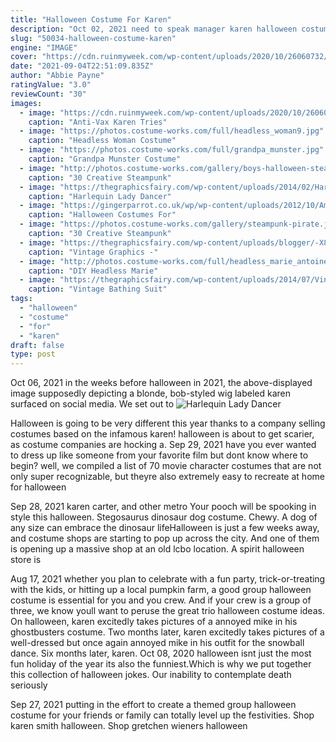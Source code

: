 ```yaml
---
title: "Halloween Costume For Karen"
description: "Oct 02, 2021 need to speak manager karen halloween costume. (amazon) led mask light up scary mask and gloves with 3 lighting modes ($15.95) led mask light up scary mask and gloves with 3"
slug: "50034-halloween-costume-karen"
engine: "IMAGE"
cover: "https://cdn.ruinmyweek.com/wp-content/uploads/2020/10/26060732/anti-vax-karen-tries-to-scare-people-with-measles-halloween-costume-gets-owned-instead-2.jpg"
date: "2021-09-04T22:51:09.835Z"
author: "Abbie Payne"
ratingValue: "3.0"
reviewCount: "30"
images:
  - image: "https://cdn.ruinmyweek.com/wp-content/uploads/2020/10/26060732/anti-vax-karen-tries-to-scare-people-with-measles-halloween-costume-gets-owned-instead-2.jpg"
    caption: "Anti-Vax Karen Tries"
  - image: "https://photos.costume-works.com/full/headless_woman9.jpg"
    caption: "Headless Woman Costume"
  - image: "https://photos.costume-works.com/full/grandpa_munster.jpg"
    caption: "Grandpa Munster Costume"
  - image: "http://photos.costume-works.com/gallery/boys-halloween-steampunk-costumes.jpg"
    caption: "30 Creative Steampunk"
  - image: "https://thegraphicsfairy.com/wp-content/uploads/2014/02/Harequin-Lady-Dancer-GraphicsFairy-713x1024.jpg"
    caption: "Harlequin Lady Dancer"
  - image: "https://gingerparrot.co.uk/wp/wp-content/uploads/2012/10/Amy-Pond-red-shirt-outfit.jpg"
    caption: "Halloween Costumes For"
  - image: "https://photos.costume-works.com/gallery/steampunk-pirate.jpg"
    caption: "30 Creative Steampunk"
  - image: "https://thegraphicsfairy.com/wp-content/uploads/blogger/-X8gG2iVymsA/TyXtisvvKAI/AAAAAAAAQZ8/iIDbe6mU18w/s1600/costume+ladies+GraphicsFairy5.jpg"
    caption: "Vintage Graphics -"
  - image: "http://photos.costume-works.com/full/headless_marie_antoinette.jpg"
    caption: "DIY Headless Marie"
  - image: "https://thegraphicsfairy.com/wp-content/uploads/2014/07/Vintage-Bathing-Suit-Photo-GraphicsFairy-645x1024.jpg"
    caption: "Vintage Bathing Suit"
tags:
  - "halloween"
  - "costume"
  - "for"
  - "karen"
draft: false
type: post
---
```


Oct 06, 2021 in the weeks before halloween in 2021, the above-displayed image supposedly depicting a blonde, bob-styled wig labeled karen surfaced on social media. We set out to
![Harlequin Lady Dancer](https://thegraphicsfairy.com/wp-content/uploads/2014/02/Harequin-Lady-Dancer-GraphicsFairy-713x1024.jpg "Harlequin Lady Dancer")

Halloween is going to be very different this year  thanks to a company selling costumes based on the infamous karen! halloween is about to get scarier, as costume companies are hocking a. Sep 29, 2021 have you ever wanted to dress up like someone from your favorite film but dont know where to begin? well, we compiled a list of 70 movie character costumes that are not only super recognizable, but theyre also extremely easy to recreate at home for halloween
<!--inArticleAds-->

<!--galleryOne-->

Sep 28, 2021 karen carter, and other metro  Your pooch will be spooking in style this halloween. Stegosaurus dinosaur dog costume. Chewy. A dog of any size can embrace the dinosaur lifeHalloween is just a few weeks away, and costume shops are starting to pop up across the city. And one of them is opening up a massive shop at an old lcbo location. A spirit halloween store is
<!--inArticleAds-->

<!--galleryTwo-->

Aug 17, 2021 whether you plan to celebrate with a fun party, trick-or-treating with the kids, or hitting up a local pumpkin farm, a good group halloween costume is essential for you and you crew. And if your crew is a group of three, we know youll want to peruse the great trio halloween costume ideas. On halloween, karen excitedly takes pictures of a annoyed mike in his ghostbusters costume. Two months later, karen excitedly takes pictures of a well-dressed but once again annoyed mike in his outfit for the snowball dance. Six months later, karen. Oct 08, 2020 halloween isnt just the most fun holiday of the year  its also the funniest.Which is why we put together this collection of halloween jokes. Our inability to contemplate death seriously
<!--galleryThree-->

Sep 27, 2021 putting in the effort to create a themed group halloween costume for your friends or family can totally level up the festivities.  Shop karen smith halloween. Shop gretchen wieners halloween